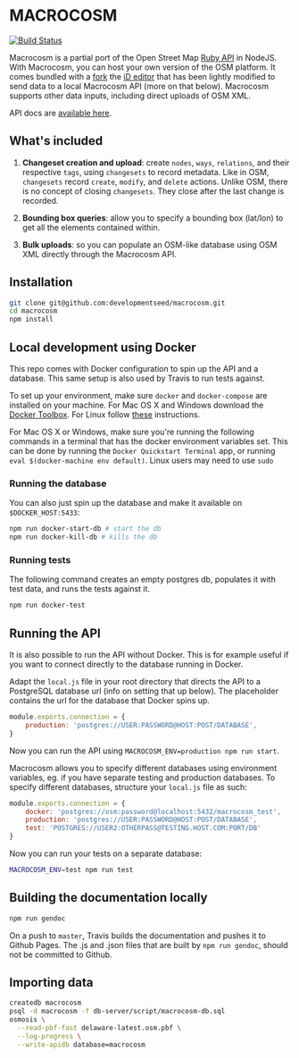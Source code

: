 # MACROCOSM
[![Build Status](https://travis-ci.org/developmentseed/macrocosm.svg?branch=master)](https://travis-ci.org/developmentseed/macrocosm)

Macrocosm is a partial port of the Open Street Map [Ruby API](https://github.com/openstreetmap/openstreetmap-website) in NodeJS. With Macrocosm, you can host your own version of the OSM platform. It comes bundled with a [fork](https://github.com/macrocosm/iD) the [iD editor](https://github.com/openstreetmap/iD) that has been lightly modified to send data to a local Macrocosm API (more on that below). Macrocosm supports other data inputs, including direct uploads of OSM XML.

API docs are [available here](http://devseed.com/macrocosm/).

## What's included

1. **Changeset creation and upload**: create `nodes`, `ways`, `relations`, and their respective `tags`, using `changesets` to record metadata. Like in OSM, `changesets` record `create`, `modify`, and `delete` actions. Unlike OSM, there is no concept of closing `changesets`. They close after the last change is recorded.

2. **Bounding box queries**: allow you to specify a bounding box (lat/lon) to get all the elements contained within.

3. **Bulk uploads**: so you can populate an OSM-like database using OSM XML directly through the Macrocosm API.

## Installation

```sh
git clone git@github.com:developmentseed/macrocosm.git
cd macrocosm
npm install
```

## Local development using Docker
This repo comes with Docker configuration to spin up the API and a database. This same setup is also used by Travis to run tests against.

To set up your environment, make sure `docker` and `docker-compose` are installed on your machine. For Mac OS X and Windows download the [Docker Toolbox](https://www.docker.com/docker-toolbox). For Linux follow [these](https://docs.docker.com/compose/install/) instructions.

For Mac OS X or Windows, make sure you're running the following commands in a terminal that has the docker environment variables set. This can be done by running the `Docker Quickstart Terminal` app, or running `eval $(docker-machine env default)`. Linux users may need to use `sudo`

### Running the database
You can also just spin up the database and make it available on `$DOCKER_HOST:5433`:

```sh
npm run docker-start-db # start the db
npm run docker-kill-db # kills the db
```

### Running tests
The following command creates an empty postgres db, populates it with test data, and runs the tests against it.

```sh
npm run docker-test
```

## Running the API
It is also possible to run the API without Docker. This is for example useful if you want to connect directly to the database running in Docker.

Adapt the `local.js` file in your root directory that directs the API to a PostgreSQL database url (info on setting that up below). The placeholder contains the url for the database that Docker spins up.

```javascript
module.exports.connection = {
    production: 'postgres://USER:PASSWORD@HOST:POST/DATABASE',
}
```

Now you can run the API using `MACROCOSM_ENV=production npm run start`.

Macrocosm allows you to specify different databases using environment variables, eg. if you have separate testing and production databases. To specify different databases, structure your `local.js` file as such:

```js
module.exports.connection = {
    docker: 'postgres://osm:password@localhost:5432/macrocosm_test',
    production: 'postgres://USER:PASSWORD@HOST:POST/DATABASE',
    test: 'POSTGRES://USER2:OTHERPASS@TESTING.HOST.COM:PORT/DB'
}
```

Now you can run your tests on a separate database:

```sh
MACROCOSM_ENV=test npm run test
```

## Building the documentation locally

```sh
npm run gendoc
```

On a push to `master`, Travis builds the documentation and pushes it to Github Pages. The .js and .json files that are built by `npm run gendoc`, should not be committed to Github.

## Importing data

```bash
createdb macrocosm
psql -d macrocosm -f db-server/script/macrocosm-db.sql
osmosis \
  --read-pbf-fast delaware-latest.osm.pbf \
  --log-progress \
  --write-apidb database=macrocosm
```

